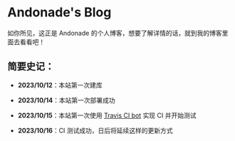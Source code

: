 # Andonade's Blog

如你所见，这正是 Andonade 的个人博客，想要了解详情的话，就到我的博客里面去看看吧！

## 简要史记：

- **2023/10/12**：本站第一次建库
  
- **2023/10/14**：本站第一次部署成功
  
- **2023/10/15**：本站第一次使用 [Travis CI bot](https://www.travis-ci.com/) 实现 CI 并开始测试

- **2023/10/16**：CI 测试成功，日后将延续这样的更新方式
